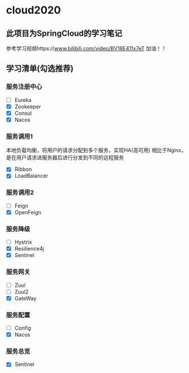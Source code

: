 # cloud2020

## 此项目为SpringCloud的学习笔记
参考学习视频https://www.bilibili.com/video/BV18E411x7eT
加油！！

## 学习清单(勾选推荐)
### 服务注册中心
- [ ] Eureka
- [x] Zookeeper
- [x] Consul
- [x] Nacos

### 服务调用1
本地负载均衡，将用户的请求分配到多个服务，实现HA(高可用)
相比于Nginx，是在用户请求进服务器后进行分发到不同的远程服务
- [x] Ribbon
- [x] LoadBalancer

### 服务调用2
- [ ] Feign
- [x] OpenFeign

### 服务降级
- [ ] Hystrix
- [x] Resilience4j
- [x] Sentinel

### 服务网关
- [ ] Zuul
- [ ] Zuul2
- [x] GateWay

### 服务配置
- [ ] Config
- [x] Nacos

### 服务总览
- [x] Sentinel